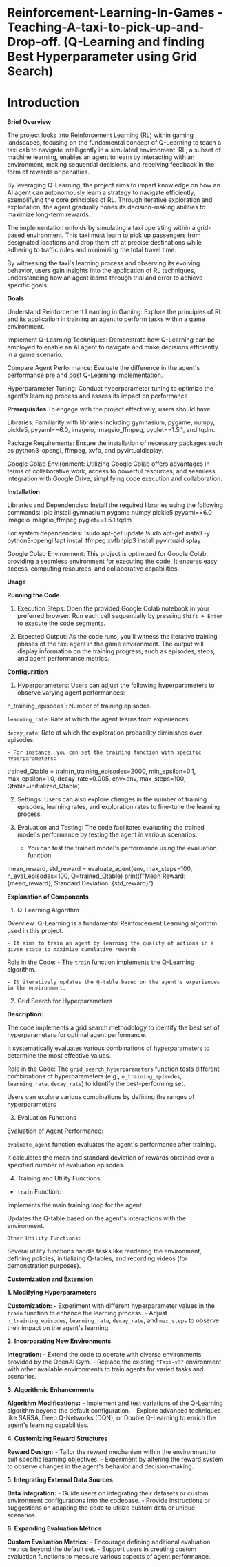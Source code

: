 # Reinforcement-Learning-In-Games -Teaching-A-taxi-to-pick-up-and-Drop-off. (Q-Learning and finding Best Hyperparameter using Grid Search)
  






# Introduction

**Brief Overview**

The project looks into Reinforcement Learning (RL) within gaming landscapes, focusing on the fundamental concept of Q-Learning to teach a taxi cab to navigate intelligently in a simulated environment. RL, a subset of machine learning, enables an agent to learn by interacting with an environment, making sequential decisions, and receiving feedback in the form of rewards or penalties.

By leveraging Q-Learning, the project aims to impart knowledge on how an AI agent can autonomously learn a strategy to navigate efficiently, exemplifying the core principles of RL. Through iterative exploration and exploitation, the agent gradually hones its decision-making abilities to maximize long-term rewards.

The implementation unfolds by simulating a taxi operating within a grid-based environment. This taxi must learn to pick up passengers from designated locations and drop them off at precise destinations while adhering to traffic rules and minimizing the total travel time.

By witnessing the taxi's learning process and observing its evolving behavior, users gain insights into the application of RL techniques, understanding how an agent learns through trial and error to achieve specific goals.

**Goals**


Understand Reinforcement Learning in Gaming: Explore the principles of RL and its application in training an agent to perform tasks within a game environment.

Implement Q-Learning Techniques: Demonstrate how Q-Learning can be employed to enable an AI agent to navigate and make decisions efficiently in a game scenario.

Compare Agent Performance: Evaluate the difference in the agent's performance pre and post Q-Learning implementation.

Hyperparameter Tuning: Conduct hyperparameter tuning to optimize the agent's learning process and assess its impact on performance



**Prerequisites**
To engage with the project effectively, users should have:

Libraries:  Familiarity with libraries including gymnasium, pygame, numpy, pickle5, pyyaml==6.0, imageio, imageio_ffmpeg, pyglet==1.5.1, and tqdm.

Package  Requirements: Ensure the installation of necessary  packages such as python3-opengl, ffmpeg, xvfb, and pyvirtualdisplay.

Google Colab Environment: Utilizing Google Colab offers advantages in terms of collaborative work, access to powerful resources, and seamless integration with Google Drive, simplifying code execution and collaboration.


**Installation**

Libraries and Dependencies: Install the required libraries using the following commands:
!pip install gymnasium pygame numpy pickle5 pyyaml==6.0 imageio imageio_ffmpeg pyglet==1.5.1 tqdm

For system dependencies:
!sudo apt-get update
!sudo apt-get install -y python3-opengl
!apt install ffmpeg xvfb
!pip3 install pyvirtualdisplay


Google Colab Environment: This project is optimized for Google Colab, providing a seamless environment for executing the code. It ensures easy access, computing resources, and collaborative capabilities.


**Usage**

 **Running the Code**

1. Execution Steps:
Open the provided Google Colab notebook in your preferred browser.
 Run each cell sequentially by pressing `Shift + Enter` to execute the code segments.

2. Expected Output:
 As the code runs, you'll witness the iterative training phases of the taxi agent in the game environment.
 The output will display information on the training progress, such as episodes, steps, and agent performance metrics.

**Configuration**

1. Hyperparameters:
Users can adjust the following hyperparameters to observe varying agent performances:

n_training_episodes`: Number of training episodes.

`learning_rate`: Rate at which the agent learns from experiences.

`decay_rate`: Rate at which the exploration probability diminishes over episodes.

    - For instance, you can set the training function with specific hyperparameters:
  
 trained_Qtable = train(n_training_episodes=2000, min_epsilon=0.1, max_epsilon=1.0,     decay_rate=0.005, env=env, max_steps=100, Qtable=initialized_Qtable)


  
2. Settings:
Users can also explore changes in the number of training episodes, learning rates, and exploration rates to fine-tune the learning process.

3. Evaluation and Testing:
  The code facilitates evaluating the trained model's performance by testing the agent in various scenarios.

    - You can test the trained model's performance using the evaluation function:
    
 mean_reward, std_reward = evaluate_agent(env, max_steps=100, n_eval_episodes=100, Q=trained_Qtable)
print(f"Mean Reward: {mean_reward}, Standard Deviation: {std_reward}")
    


**Explanation of Components**

1. Q-Learning Algorithm

Overview:
   Q-Learning is a fundamental Reinforcement Learning algorithm used in this project.

    - It aims to train an agent by learning the quality of actions in a given state to maximize cumulative rewards.



Role in the Code:
    - The `train` function implements the Q-Learning algorithm.

    - It iteratively updates the Q-table based on the agent's experiences in the environment.


 2. Grid Search for Hyperparameters

**Description:**

 The code implements a grid search methodology to identify the best set of hyperparameters for optimal agent performance.

It systematically evaluates various combinations of hyperparameters to determine the most effective values.

Role in the Code:
The `grid_search_hyperparameters` function tests different combinations of hyperparameters (e.g., `n_training_episodes`, `learning_rate`, `decay_rate`) to identify the best-performing set.

  Users can explore various combinations by defining the ranges of hyperparameters


3. Evaluation Functions

Evaluation of Agent Performance:

`evaluate_agent` function evaluates the agent's performance after training.

 It calculates the mean and standard deviation of rewards obtained over a specified number of evaluation episodes.


 4. Training and Utility Functions

- `train` Function:

 Implements the main training loop for the agent.

  Updates the Q-table based on the agent's interactions with the environment.

    Other Utility Functions:
 Several utility functions handle tasks like rendering the environment, defining policies, initializing Q-tables, and recording videos (for demonstration purposes).



**Customization and Extension**

**1. Modifying Hyperparameters**

**Customization:**
    - Experiment with different hyperparameter values in the `train` function to enhance the learning process.
    - Adjust `n_training_episodes`, `learning_rate`, `decay_rate`, and `max_steps` to observe their impact on the agent's learning.

 **2. Incorporating New Environments**

 **Integration:**
    - Extend the code to operate with diverse environments provided by the OpenAI Gym.
    - Replace the existing `"Taxi-v3"` environment with other available environments to train agents for varied tasks and scenarios.

**3. Algorithmic Enhancements**

**Algorithm Modifications:**
    - Implement and test variations of the Q-Learning algorithm beyond the default configuration.
    - Explore advanced techniques like SARSA, Deep Q-Networks (DQN), or Double Q-Learning to enrich the agent's learning capabilities.

**4. Customizing Reward Structures**

**Reward Design:**
    - Tailor the reward mechanism within the environment to suit specific learning objectives.
    - Experiment by altering the reward system to observe changes in the agent's behavior and decision-making.

**5. Integrating External Data Sources**

**Data Integration:**
    - Guide users on integrating their datasets or custom environment configurations into the codebase.
    - Provide instructions or suggestions on adapting the code to utilize custom data or unique scenarios.

**6. Expanding Evaluation Metrics**

**Custom Evaluation Metrics:**
    - Encourage defining additional evaluation metrics beyond the default set.
    - Support users in creating custom evaluation functions to measure various aspects of agent performance.


